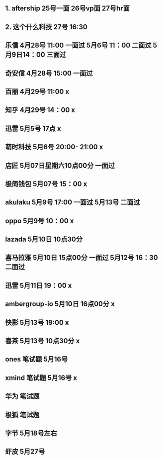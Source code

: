 ## 1. aftership 25号一面 26号vp面 27号hr面

## 2. 这个什么科技 27号  16:30  

## 乐信 4月28号 11:00 一面过 5月6号 11：00 二面过 5月9日14：00 三面过

## 奇安信 4月28号 15:00 一面过

## 百丽 4月29号 11:00 x

## 知乎 4月29号 14：00 x

## 迅雷 5月5号 17点 x

## 萌时科技 5月6号 20:00- 21:00 x

## 店匠	5月07日星期六10点00分 一面过

## 极简钱包  5月07号 15：00 x

## akulaku 5月9号 17:00 一面过 5月13号 二面过

## oppo 5月9号 10：00 x

## lazada 5月10日 10点30分

## 喜马拉雅 5月10日 15点00分 一面过 5月12号 16：30 二面过

## 迅雷 5月11日 19：00 x

## ambergroup-io 5月10日 16点00分 x

## 快影 5月13号 19:00 x

## 喜茶 5月13号 10点30分 x

## ones 笔试题 5月16号

## xmind 笔试题 5月16号 x

## 华为 笔试题

## 极狐 笔试题

## 字节 5月18号左右

## 虾皮 5月27号
